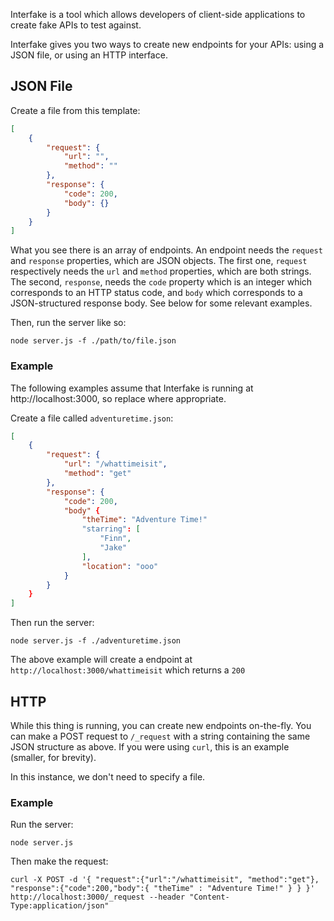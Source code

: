 Interfake is a tool which allows developers of client-side applications to create fake APIs to test against.

Interfake gives you two ways to create new endpoints for your APIs: using a JSON file, or using an HTTP interface.

## JSON File

Create a file from this template:

```JSON
[
	{
		"request": {
			"url": "",
			"method": ""
		},
		"response": {
			"code": 200,
			"body": {}
		}
	}
]
```

What you see there is an array of endpoints. An endpoint needs the `request` and `response` properties, which are JSON objects. The first one, `request` respectively needs the `url` and `method` properties, which are both strings. The second, `response`, needs the `code` property which is an integer which corresponds to an HTTP status code, and `body` which corresponds to a JSON-structured response body. See below for some relevant examples.

Then, run the server like so:

```
node server.js -f ./path/to/file.json
```

### Example

The following examples assume that Interfake is running at http://localhost:3000, so replace where appropriate.

Create a file called `adventuretime.json`:

```JSON
[
	{
		"request": {
			"url": "/whattimeisit",
			"method": "get"
		},
		"response": {
			"code": 200,
			"body" {
				"theTime": "Adventure Time!"
				"starring": [
					"Finn",
					"Jake"
				],
				"location": "ooo"
			}
		}
	}
]
```

Then run the server:

```
node server.js -f ./adventuretime.json
```

The above example will create a endpoint at `http://localhost:3000/whattimeisit` which returns a `200`

## HTTP

While this thing is running, you can create new endpoints on-the-fly. You can make a POST request to `/_request` with a string containing the same JSON structure as above. If you were using `curl`, this is an example (smaller, for brevity).

In this instance, we don't need to specify a file.

### Example

Run the server:

```
node server.js
```

Then make the request:

```
curl -X POST -d '{ "request":{"url":"/whattimeisit", "method":"get"}, "response":{"code":200,"body":{ "theTime" : "Adventure Time!" } } }' http://localhost:3000/_request --header "Content-Type:application/json"
```
